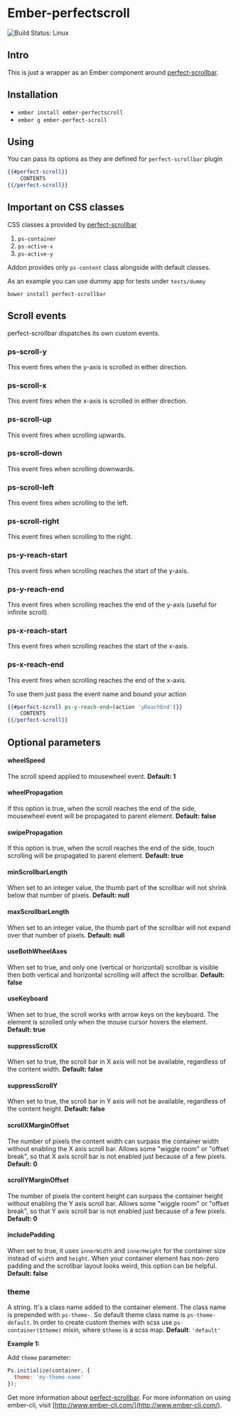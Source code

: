 # Ember-perfectscroll

![Build Status: Linux](https://travis-ci.org/imanhodjaev/ember-perfect-scroll.svg?branch=master)

## Intro
This is just a wrapper as an Ember component around [perfect-scrollbar](https://github.com/noraesae/perfect-scrollbar).

## Installation
* `ember install ember-perfectscroll`
* `ember g ember-perfect-scroll`

## Using
You can pass its options as they are defined for `perfect-scrollbar` plugin
```hbs
{{#perfect-scroll}}
    CONTENTS
{{/perfect-scroll}}
```

## Important on CSS classes
CSS classes a provided by [perfect-scrollbar](https://github.com/noraesae/perfect-scrollbar)

1. `ps-container`
2. `ps-active-x`
3. `ps-active-y`

Addon provides only `ps-content` class alongside with default classes.

As an example you can use dummy app for tests under `tests/dummy`

`bower install perfect-scrollbar`

## Scroll events
perfect-scrollbar dispatches its own custom events.

### ps-scroll-y
This event fires when the y-axis is scrolled in either direction.

### ps-scroll-x
This event fires when the x-axis is scrolled in either direction.

### ps-scroll-up
This event fires when scrolling upwards.

### ps-scroll-down
This event fires when scrolling downwards.

### ps-scroll-left
This event fires when scrolling to the left.

### ps-scroll-right
This event fires when scrolling to the right.

### ps-y-reach-start
This event fires when scrolling reaches the start of the y-axis.

### ps-y-reach-end
This event fires when scrolling reaches the end of the y-axis (useful for infinite scroll).

### ps-x-reach-start
This event fires when scrolling reaches the start of the x-axis.

### ps-x-reach-end
This event fires when scrolling reaches the end of the x-axis.

To use them just pass the event name and bound your action
```hbs
{{#perfect-scroll ps-y-reach-end=(action 'yReachEnd')}}
    CONTENTS
{{/perfect-scroll}}
```

## Optional parameters

#### wheelSpeed
The scroll speed applied to mousewheel event.
**Default: 1**

#### wheelPropagation
If this option is true, when the scroll reaches the end of the side, mousewheel event will be propagated to parent element.
**Default: false**

#### swipePropagation
If this option is true, when the scroll reaches the end of the side, touch scrolling will be propagated to parent element.
**Default: true**

#### minScrollbarLength
When set to an integer value, the thumb part of the scrollbar will not shrink below that number of pixels.
**Default: null**

#### maxScrollbarLength
When set to an integer value, the thumb part of the scrollbar will not expand over that number of pixels.
**Default: null**

#### useBothWheelAxes
When set to true, and only one (vertical or horizontal) scrollbar is visible then both vertical and horizontal scrolling will affect the scrollbar.
**Default: false**

#### useKeyboard
When set to true, the scroll works with arrow keys on the keyboard. The element is scrolled only when the mouse cursor hovers the element.
**Default: true**

#### suppressScrollX
When set to true, the scroll bar in X axis will not be available, regardless of the content width.
**Default: false**

#### suppressScrollY
When set to true, the scroll bar in Y axis will not be available, regardless of the content height.
**Default: false**

#### scrollXMarginOffset
The number of pixels the content width can surpass the container width without enabling the X axis scroll bar. Allows some "wiggle room" or "offset break", so that X axis scroll bar is not enabled just because of a few pixels.
**Default: 0**

#### scrollYMarginOffset
The number of pixels the content height can surpass the container height without enabling the Y axis scroll bar. Allows some "wiggle room" or "offset break", so that Y axis scroll bar is not enabled just because of a few pixels.
**Default: 0**

#### includePadding
When set to true, it uses `innerWidth` and `innerHeight` for the container size instead of `width` and `height`. When your container element has non-zero padding and the scrollbar layout looks weird, this option can be helpful.
**Default: false**

### theme
A string. It's a class name added to the container element. The class name is prepended with `ps-theme-`. So default theme class name is `ps-theme-default`. In order to create custom themes with scss use `ps-container($theme)` mixin, where `$theme` is a scss map.
**Default**: `'default'`

**Example 1:**

Add `theme` parameter:
```javascript
Ps.initialize(container, {
  theme: 'my-theme-name'
});
```

Get more information about [perfect-scrollbar](https://github.com/noraesae/perfect-scrollbar).
For more information on using ember-cli, visit [http://www.ember-cli.com/](http://www.ember-cli.com/).
